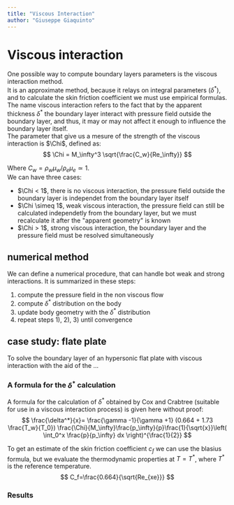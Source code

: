 ```yaml
---
title: "Viscous Interaction"
author: "Giuseppe Giaquinto"
---
```


# Viscous interaction

One possible way to compute boundary layers parameters is the viscous interaction
method.  
It is an approximate method, because it relays on integral parameters ($\delta^*$),
and to calculate the skin friction coefficient we must use empirical formulas.  
The name viscous interaction refers to the fact that by the apparent thickness $\delta^*$ 
the boundary layer interact with pressure field outside the boundary layer, and thus,
it may or may not affect it enough to influence the boundary layer itself.  
The parameter that give us a mesure of the strength of the viscous interaction is
$\Chi$, defined as:
$$
\Chi = M_\infty^3 \sqrt{\frac{C_w}{Re_\infty}}
$$

Where $C_w=\rho_w \mu_w/\rho_e \mu_e \simeq 1$.  
We can have three cases:

- $\Chi < 1$, there is no viscous interaction, the pressure field outside the 
boundary layer is independet from the boundary layer itself
- $\Chi \simeq 1$, weak viscous interaction, the pressure field can still be calculated independetly from the boundary layer, but we must recalculate it after
the "apparent geometry" is known
- $\Chi > 1$, strong viscous interaction, the boundary layer and the pressure field
must be resolved simultaneously

## numerical method

We can define a numerical procedure, that can handle bot weak and strong interactions.
It is summarized in these steps:

1) compute the pressure field in the non viscous flow
2) compute $\delta^*$ distribution on the body
3) update body geometry with the $\delta^*$ distribution
4) repeat steps 1), 2), 3) until convergence

## case study: flate plate

To solve the boundary layer of an hypersonic flat plate with viscous interaction
with the aid of the ...

### A formula for the $\delta^*$ calculation

A formula for the calculation of $\delta^*$ obtained by Cox and Crabtree 
(suitable for use in a viscous interaction process) is given here without proof:
$$
\frac{\delta^*}{x}= \frac{\gamma -1}{\gamma +1} (0.664 + 1.73 \frac{T_w}{T_0})
\frac{\Chi}{M_\infty}\frac{p_\infty}{p}\frac{1}{\sqrt{x}}\left( \int_0^x \frac{p}{p_\infty} dx \right)^{\frac{1}{2}}
$$

To get an estimate of the skin friction coefficient $c_f$ we can use the blasius
formula, but we evaluate the thermodynamic properties at $T=T^*$, where $T^*$ 
is the reference temperature.
$$
C_f=\frac{0.664}{\sqrt{Re_{xe}}}
$$

### Results